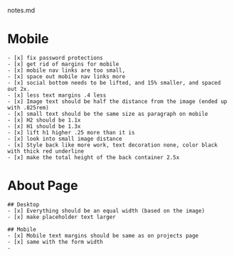 notes.md

# Mobile

    - [x] fix password protections
    - [x] get rid of margins for mobile
    - [x] mobile nav links are too small,
    - [x] space out mobile nav links more
    - [x] social bottom needs to be lifted, and 15% smaller, and spaced out 2x.
    - [x] less text margins .4 less
    - [x] Image text should be half the distance from the image (ended up with .825rem)
    - [x] small text should be the same size as paragraph on mobile
    - [x] H2 should be 1.1x
    - [x] H1 should be 1.3x
    - [x] lift h1 higher .25 more than it is
    - [x] look into small image distance
    - [x] Style back like more work, text decoration none, color black with thick red underline
    - [x] make the total height of the back container 2.5x

# About Page

    ## Desktop
    - [x] Everything should be an equal width (based on the image)
    - [x] make placeholder text larger

    ## Mobile
    - [x] Mobile text margins should be same as on projects page
    - [x] same with the form width
    -
